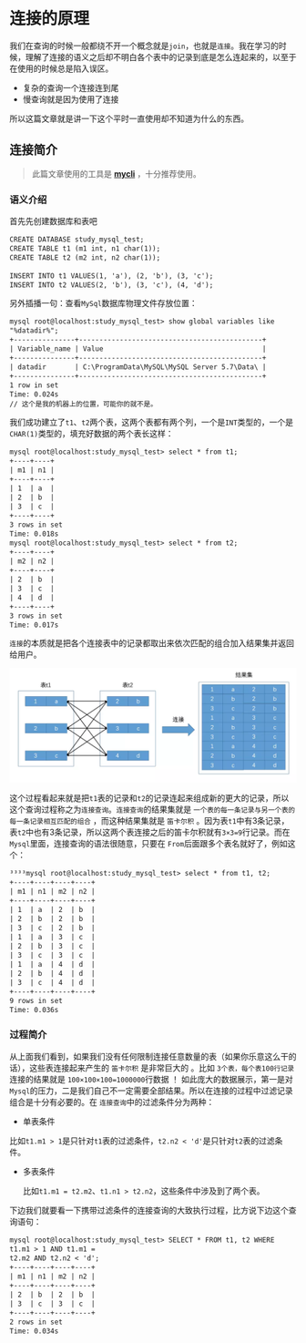 # 连接的原理

我们在查询的时候一般都绕不开一个概念就是`join`，也就是`连接`。我在学习的时候，理解了连接的语义之后却不明白各个表中的记录到底是怎么连起来的，以至于在使用的时候总是陷入误区。

- 复杂的查询一个连接连到尾
- 慢查询就是因为使用了连接

所以这篇文章就是讲一下这个平时一直使用却不知道为什么的东西。

## 连接简介

> 此篇文章使用的工具是 [**mycli**](<https://github.com/dbcli/mycli>) ，十分推荐使用。

### 语义介绍

首先先创建数据库和表吧

```mysql
CREATE DATABASE study_mysql_test;
CREATE TABLE t1 (m1 int, n1 char(1));
CREATE TABLE t2 (m2 int, n2 char(1));

INSERT INTO t1 VALUES(1, 'a'), (2, 'b'), (3, 'c');
INSERT INTO t2 VALUES(2, 'b'), (3, 'c'), (4, 'd');
```

另外插播一句：查看`MySql`数据库物理文件存放位置：

```mysql
mysql root@localhost:study_mysql_test> show global variables like "%datadir%";
+---------------+---------------------------------------------+
| Variable_name | Value                                       |
+---------------+---------------------------------------------+
| datadir       | C:\ProgramData\MySQL\MySQL Server 5.7\Data\ |
+---------------+---------------------------------------------+
1 row in set
Time: 0.024s
// 这个是我的机器上的位置，可能你的就不是。
```

我们成功建立了`t1`、`t2`两个表，这两个表都有两个列，一个是`INT`类型的，一个是`CHAR(1)`类型的，填充好数据的两个表长这样：

```mysql
mysql root@localhost:study_mysql_test> select * from t1;
+----+----+
| m1 | n1 |
+----+----+
| 1  | a  |
| 2  | b  |
| 3  | c  |
+----+----+
3 rows in set
Time: 0.018s
mysql root@localhost:study_mysql_test> select * from t2;
+----+----+
| m2 | n2 |
+----+----+
| 2  | b  |
| 3  | c  |
| 4  | d  |
+----+----+
3 rows in set
Time: 0.017s
```

`连接`的本质就是把各个连接表中的记录都取出来依次匹配的组合加入结果集并返回给用户。

![连接的本质](<https://github.com/hanxuanliang/Blog/blob/master/Pic/连接的本质.jpg>)

这个过程看起来就是把`t1`表的记录和`t2`的记录连起来组成新的更大的记录，所以这个查询过程称之为`连接查询`。`连接查询`的结果集就是 `一个表的每一条记录与另一个表的每一条记录相互匹配的组合` ，而这种结果集就是 `笛卡尔积`  。因为表`t1`中有3条记录，表`t2`中也有3条记录，所以这两个表连接之后的笛卡尔积就有`3×3=9`行记录。而在`Mysql`里面，连接查询的语法很随意，只要在 `From`后面跟多个表名就好了，例如这个：

```mysql
³³³³mysql root@localhost:study_mysql_test> select * from t1, t2;
+----+----+----+----+                                       
| m1 | n1 | m2 | n2 |                                       
+----+----+----+----+                                       
| 1  | a  | 2  | b  |                                       
| 2  | b  | 2  | b  |                                       
| 3  | c  | 2  | b  |                                       
| 1  | a  | 3  | c  |                                       
| 2  | b  | 3  | c  |                                       
| 3  | c  | 3  | c  |                                       
| 1  | a  | 4  | d  |                                       
| 2  | b  | 4  | d  |                                       
| 3  | c  | 4  | d  |                                       
+----+----+----+----+                                       
9 rows in set                                               
Time: 0.036s                                                
```

### 过程简介

从上面我们看到，如果我们没有任何限制连接任意数量的表（如果你乐意这么干的话），这些表连接起来产生的 `笛卡尔积` 是非常巨大的 。比如 `3个表，每个表100行记录` 连接的结果就是 `100×100×100=1000000`行数据 ！ 如此庞大的数据展示，第一是对`Mysql`的压力，二是我们自己不一定需要全部结果。所以在连接的过程中过滤记录组合是十分有必要的。在 `连接查询`中的过滤条件分为两种：

-  单表条件

  比如`t1.m1 > 1`是只针对`t1`表的过滤条件，`t2.n2 < 'd'`是只针对`t2`表的过滤条件。

- 多表条件

  比如`t1.m1 = t2.m2`、`t1.n1 > t2.n2`，这些条件中涉及到了两个表。

下边我们就要看一下携带过滤条件的连接查询的大致执行过程，比方说下边这个查询语句：

```mysql
mysql root@localhost:study_mysql_test> SELECT * FROM t1, t2 WHERE t1.m1 > 1 AND t1.m1 = 											t2.m2 AND t2.n2 < 'd';                             
+----+----+----+----+                                                                    
| m1 | n1 | m2 | n2 |                                                                    
+----+----+----+----+                                                                    
| 2  | b  | 2  | b  |                                                                    
| 3  | c  | 3  | c  |                                                                    
+----+----+----+----+                                                                    
2 rows in set                                                                            
Time: 0.034s                                                                             
```



